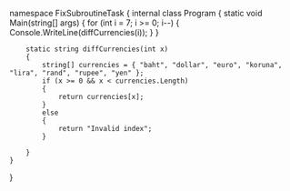 namespace FixSubroutineTask
{
    internal class Program
    {
        static void Main(string[] args)
        {
            for (int i = 7; i >= 0; i--)
            {
                Console.WriteLine(diffCurrencies(i));
            }
        }

        static string diffCurrencies(int x)
        {
            string[] currencies = { "baht", "dollar", "euro", "koruna", "lira", "rand", "rupee", "yen" };
            if (x >= 0 && x < currencies.Length)
            {
                return currencies[x];
            }
            else
            {
                return "Invalid index";
            }

        }
    }
}
